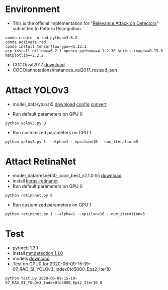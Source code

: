 # Environment
* This is the official implementation for "[Relevance Attack on Detectors](https://arxiv.org/abs/2008.06822)" submitted to Pattern Recognition.
```
conda create -n rad python=3.6.2
conda activate rad
conda install tensorflow-gpu==1.13.1
pip install pillow==6.2.1 opencv-python==4.1.2.30 scikit-image==0.15.0 matplotlib==2.2.2
```
* COCO/val2017 [download](http://cocodataset.org)
* COCO/annotations/instances_val2017_resized.json

# Attact YOLOv3
* model_data/yolo.h5 [download](https://pjreddie.com/media/files/yolov3.weights)  [config](https://github.com/pjreddie/darknet/blob/master/cfg/yolov3.cfg) [convert](https://github.com/qqwweee/keras-yolo3/blob/master/convert.py)

* Run default parameters on GPU 0
```
python yolov3.py 0
```
* Run customized parameters on GPU 1
```
python yolov3.py 1 --alpha=1 --epsilon=10 --num_iteration=5
```

# Attact RetinaNet
* model_data/resnet50_coco_best_v2.1.0.h5 [download](https://github.com/fizyr/keras-retinanet/releases/download/0.5.1/resnet50_coco_best_v2.1.0.h5)
* install [keras-retinanet](https://github.com/fizyr/keras-retinanet)
* Run default parameters on GPU 0
```
python retinanet.py 0
```
* Run customized parameters on GPU 1
```
python retinanet.py 1 --alpha=1 --epsilon=10 --num_iteration=5
```

# Test
* pytorch 1.3.1
* install [mmdetection 1.1.0](https://github.com/open-mmlab/mmdetection)
* models [download](https://mmdetection.readthedocs.io/en/latest/model_zoo.html)
* Test on GPU0 for 2020-06-09-15-19-07_RAD_SI_YOLOv3_Index0to5000_Eps2_Iter10
```
python test.py 2020-06-09-15-19-07_RAD_SI_YOLOv3_Index0to5000_Eps2_Iter10 0
```
